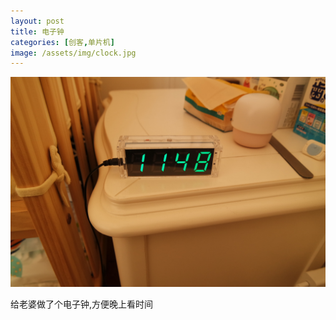 ```yaml
---
layout: post
title: 电子钟
categories: [创客,单片机]
image: /assets/img/clock.jpg
---
```


![电子钟](/assets/img/clock.jpg)

给老婆做了个电子钟,方便晚上看时间
